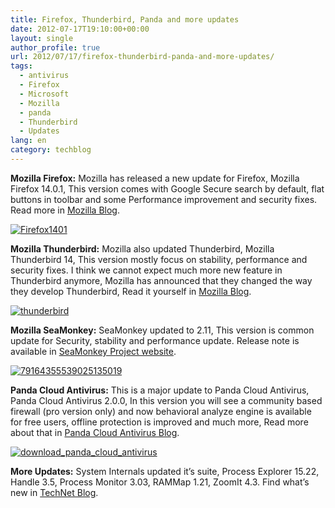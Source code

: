 ```yaml
---
title: Firefox, Thunderbird, Panda and more updates
date: 2012-07-17T19:10:00+00:00
layout: single
author_profile: true
url: 2012/07/17/firefox-thunderbird-panda-and-more-updates/
tags:
  - antivirus
  - Firefox
  - Microsoft
  - Mozilla
  - panda
  - Thunderbird
  - Updates
lang: en
category: techblog
---
```

**Mozilla Firefox:** Mozilla has released a new update for Firefox, Mozilla Firefox 14.0.1, This version comes with Google Secure search by default, flat buttons in toolbar and some Performance improvement and security fixes. Read more in [Mozilla Blog](https://blog.mozilla.org/blog/2012/07/17/new-security-and-developer-features-now-in-firefox/).

[![Firefox1401](http://lh6.ggpht.com/-WtHdovPcQNU/UAWuWTSbUWI/AAAAAAAAGds/XnoFylLBIlY/Firefox1401_thumb%25255B2%25255D.jpg?imgmax=800 "Firefox1401")](http://lh5.ggpht.com/-x-Amkswy1UM/UAWuH6IMKFI/AAAAAAAAGdk/vmz2I8K2-pk/s1600-h/Firefox1401%25255B4%25255D.jpg)

**Mozilla Thunderbird:** Mozilla also updated Thunderbird, Mozilla Thunderbird 14, This version mostly focus on stability, performance and security fixes. I think we cannot expect much more new feature in Thunderbird anymore, Mozilla has announced that they changed the way they develop Thunderbird, Read it yourself in [Mozilla Blog](https://blog.mozilla.org/beyond-the-code/2012/07/09/about-the-future-of-thunderbird/).

[![thunderbird](http://lh5.ggpht.com/-pxx2TLyseXs/UAWxXLdProI/AAAAAAAAGeE/PAuN4To1GlM/thunderbird_thumb%25255B3%25255D.jpg?imgmax=800 "thunderbird")](http://lh4.ggpht.com/-3l8sdBPQ-Kk/UAWxU2fPh6I/AAAAAAAAGd8/rU7_BWXW3gE/s1600-h/thunderbird%25255B5%25255D.jpg)

**Mozilla SeaMonkey:** SeaMonkey updated to 2.11, This version is common update for Security, stability and performance update. Release note is available in <a href="http://www.seamonkey-project.org/releases/seamonkey2.11/" target="_blank">SeaMonkey Project website</a>.

[![79164355539025135019](http://lh3.ggpht.com/-MGcTK1K32Bg/UAXBAuJnroI/AAAAAAAAGes/ZRY96BovGdM/79164355539025135019_thumb%25255B1%25255D.png?imgmax=800 "79164355539025135019")](http://lh5.ggpht.com/-5287u6TPGDQ/UAXA-BbnzPI/AAAAAAAAGek/QXBYcrTJSG4/s1600-h/79164355539025135019%25255B3%25255D.png)

**Panda Cloud Antivirus:** This is a major update to Panda Cloud Antivirus, Panda Cloud Antivirus 2.0.0, In this version you will see a community based firewall (pro version only) and now behavioral analyze engine is available for free users, offline protection is improved and much more, Read more about that in [Panda Cloud Antivirus Blog](http://blog.cloudantivirus.com/2012/07/16/panda-cloud-antivirus-2-0/).

[![download_panda_cloud_antivirus](http://lh6.ggpht.com/-QZVy1F_DDfg/UAWxfja68lI/AAAAAAAAGeU/hniOk-m3OiI/download_panda_cloud_antivirus_thumb%25255B2%25255D.jpg?imgmax=800 "download_panda_cloud_antivirus")](http://lh3.ggpht.com/-74OljOLVIos/UAWxZ_fu1YI/AAAAAAAAGeM/LZZeDK9Pi-Q/s1600-h/download_panda_cloud_antivirus%25255B4%25255D.jpg)

**More Updates:** System Internals updated it’s suite, Process Explorer 15.22, Handle 3.5, Process Monitor 3.03, RAMMap 1.21, ZoomIt 4.3. Find what’s new in [TechNet Blog](http://blogs.technet.com/b/sysinternals/archive/2012/07/16/updates-handle-v3-5-process-explorer-v15-22-process-monitor-v3-03-rammap-v1-21-zoomit-v4-3.aspx).